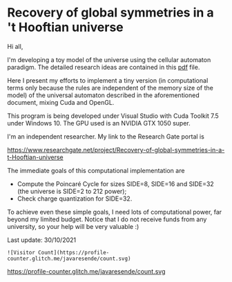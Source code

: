 # Recovery of global symmetries in a 't Hooftian universe
Hi all,

I'm developing a toy model of the universe using the cellular automaton paradigm. The detailed research ideas are contained in this <A HREF="https://www.preprints.org/manuscript/202107.0513/v2">pdf</A> file.

Here I present my efforts to implement a tiny version (in computational terms only because the rules are independent of the memory size of the model) of the universal automaton described in the aforementioned document, mixing Cuda and OpenGL.

This program is being developed under Visual Studio with Cuda Toolkit 7.5 under Windows 10. The GPU used is an NVIDIA GTX 1050 super.

I'm an independent researcher. My link to the Research Gate portal is

https://www.researchgate.net/project/Recovery-of-global-symmetries-in-a-t-Hooftian-universe

The immediate goals of this computational implementation are
* Compute the Poincaré Cycle for sizes SIDE=8, SIDE=16 and SIDE=32 (the universe is SIDE=2 to 212 power);
* Check charge quantization for SIDE=32.

To achieve even these simple goals, I need lots of computational power, far beyond my limited budget. Notice that I do not receive funds from any university, so your help will be very valuable :)

Last update: 30/10/2021

```
![Visitor Count](https://profile-counter.glitch.me/javaresende/count.svg)
```
https://profile-counter.glitch.me/javaresende/count.svg

